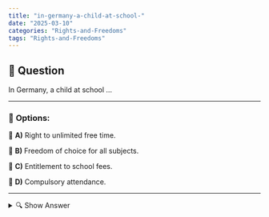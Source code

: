 ```yaml
---
title: "in-germany-a-child-at-school-"
date: "2025-03-10"
categories: "Rights-and-Freedoms"
tags: "Rights-and-Freedoms"
---
```


## 📌 **Question**

In Germany, a child at school ...



---

### 📝 **Options:**

🔘 **A)** Right to unlimited free time.

🔘 **B)** Freedom of choice for all subjects.

🔘 **C)** Entitlement to school fees.

🔘 **D)** Compulsory attendance.

---

<details>
  <summary>🔍 Show Answer</summary>

  <p>
💡  <b>Correct Answer:</b>  d
  </p>
  <p>
    📖<b>Explanation:</b>
    In Germany, school attendance for children is regulated by law. The school law determines what rights and obligations pupils have. These include, among other things, the obligation to attend classes regularly and certain freedoms in the choice of subjects. School fees are usually not provided for in public schools. Leisure regulations and the structure of the school day are also determined by legal provisions. This set of rules ensures that all children receive a uniform and regulated education.
  </p>
</details>
